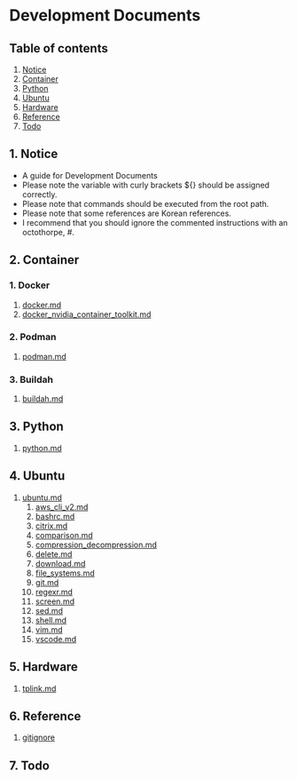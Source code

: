 # Development Documents


## Table of contents
1. [Notice](#notice)
2. [Container](#container)
3. [Python](#python)
4. [Ubuntu](#ubuntu)
5. [Hardware](#hardware)
6. [Reference](#ref)
7. [Todo](#todo)


## 1. Notice <a name="notice"></a>
- A guide for Development Documents
- Please note the variable with curly brackets ${} should be assigned correctly.
- Please note that commands should be executed from the root path.
- Please note that some references are Korean references.
- I recommend that you should ignore the commented instructions with an octothorpe, #.


## 2. Container <a name="container"></a>
### 1. Docker <a name="docker"></a>
1. [docker.md](docs/container/docker.md)
2. [docker_nvidia_container_toolkit.md](docs/container/docker_nvidia_container_toolkit.md)

### 2. Podman <a name="podman"></a>
1. [podman.md](docs/container/podman.md)

### 3. Buildah <a name="buildah"></a>
1. [buildah.md](docs/container/buildah.md)


## 3. Python <a name="python"></a>
1. [python.md](docs/python.md)


## 4. Ubuntu <a name="ubuntu"></a>
1. [ubuntu.md](docs/ubuntu.md)
   1. [aws_cli_v2.md](docs/ubuntu/aws_cli_v2.md)
   2. [bashrc.md](docs/ubuntu/bashrc.md)
   3. [citrix.md](docs/ubuntu/citrix.md)
   4. [comparison.md](docs/ubuntu/comparison.md)
   5. [compression_decompression.md](docs/ubuntu/compression_decompression.md)
   6. [delete.md](docs/ubuntu/delete.md)
   7. [download.md](docs/ubuntu/download.md)
   8. [file_systems.md](docs/ubuntu/file_systems.md)
   9. [git.md](docs/ubuntu/git.md)
   10. [regexr.md](docs/ubuntu/regexr.md)
   11. [screen.md](docs/ubuntu/screen.md)
   12. [sed.md](docs/ubuntu/sed.md)
   13. [shell.md](docs/ubuntu/shell.md)
   14. [vim.md](docs/ubuntu/vim.md)
   15. [vscode.md](docs/ubuntu/vscode.md)


## 5. Hardware <a name="hardware"></a>
1. [tplink.md](docs/hardware/tplink.md)

  
## 6. Reference <a name="ref"></a>
1. [gitignore](https://github.com/github/gitignore)


## 7. Todo
